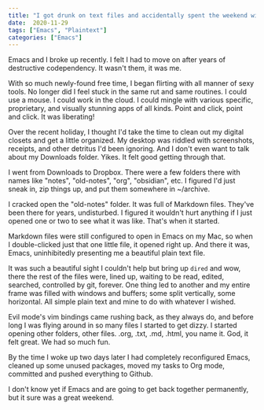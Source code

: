 ```yaml
---
title: "I got drunk on text files and accidentally spent the weekend with Emacs"
date:  2020-11-29
tags: ["Emacs", "Plaintext"]
categories: ["Emacs"]
---
```


Emacs and I broke up recently. I felt I had to move on after years of destructive codependency. It wasn't them, it was me.

With so much newly-found free time, I began flirting with all manner of sexy tools. No longer did I feel stuck in the same rut and same routines. I could use a mouse. I could work in the cloud. I could mingle with various specific, proprietary, and visually stunning apps of all kinds. Point and click, point and click. It was liberating!

Over the recent holiday, I thought I'd take the time to clean out my digital closets and get a little organized. My desktop was riddled with screenshots, receipts, and other detritus I'd been ignoring. And I don't even want to talk about my Downloads folder. Yikes. It felt good getting through that.

I went from Downloads to Dropbox. There were a few folders there with names like "notes", "old-notes", "org", "obsidian", etc. I figured I'd just sneak in, zip things up, and put them somewhere in ~/archive.

I cracked open the "old-notes" folder. It was full of Markdown files. They've been there for years, undisturbed. I figured it wouldn't hurt anything if I just opened one or two to see what it was like. That's when it started. 

Markdown files were still configured to open in Emacs on my Mac, so when I double-clicked just that one little file, it opened right up. And there it was, Emacs, uninhibitedly presenting me a beautiful plain text file.

It was such a beautiful sight I couldn't help but bring up `dired` and wow, there the rest of the files were, lined up, waiting to be read, edited, searched, controlled by git, forever. One thing led to another and my entire frame was filled with windows and buffers; some split vertically, some horizontal. All simple plain text and mine to do with whatever I wished. 

Evil mode's vim bindings came rushing back, as they always do, and before long I was flying around in so many files I started to get dizzy. I started opening other folders, other files. .org, .txt, .md, .html, you name it. God, it felt great. We had so much fun.

By the time I woke up two days later I had completely reconfigured Emacs, cleaned up some unused packages, moved my tasks to Org mode, committed and pushed everything to Github. 

I don't know yet if Emacs and are going to get back together permanently, but it sure was a great weekend.

